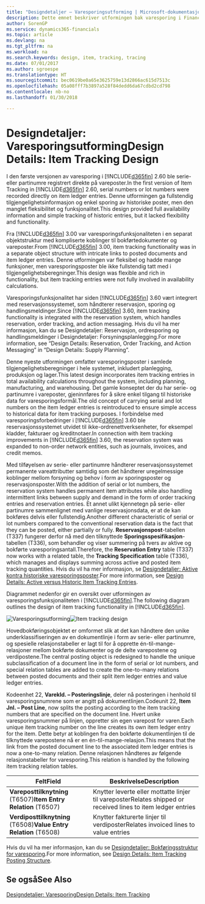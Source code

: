 ```yaml
---
title: "Designdetaljer – Varesporingsutforming | Microsoft-dokumentasjon"
description: Dette emnet beskriver utformingen bak varesporing i Finance and Operations, Business edition.
author: SorenGP
ms.service: dynamics365-financials
ms.topic: article
ms.devlang: na
ms.tgt_pltfrm: na
ms.workload: na
ms.search.keywords: design, item, tracking, tracing
ms.date: 07/01/2017
ms.author: sgroespe
ms.translationtype: HT
ms.sourcegitcommit: bec0619be0a65e3625759e13d2866ac615d7513c
ms.openlocfilehash: 05a08fff7b3897a528f84dedd6da67cdbd2cd798
ms.contentlocale: nb-no
ms.lasthandoff: 01/30/2018

---
```

# <a name="design-details-item-tracking-design"></a><span data-ttu-id="c350a-103">Designdetaljer: Varesporingsutforming</span><span class="sxs-lookup"><span data-stu-id="c350a-103">Design Details: Item Tracking Design</span></span>
<span data-ttu-id="c350a-104">I den første versjonen av varesporing i [!INCLUDE[d365fin](includes/d365fin_md.md)] 2.60 ble serie- eller partinumre registrert direkte på vareposter.</span><span class="sxs-lookup"><span data-stu-id="c350a-104">In the first version of Item Tracking in [!INCLUDE[d365fin](includes/d365fin_md.md)] 2.60, serial numbers or lot numbers were recorded directly on item ledger entries.</span></span> <span data-ttu-id="c350a-105">Denne utformingen ga fullstendig tilgjengelighetsinformasjon og enkel sporing av historiske poster, men den manglet fleksibilitet og funksjonalitet.</span><span class="sxs-lookup"><span data-stu-id="c350a-105">This design provided full availability information and simple tracking of historic entries, but it lacked flexibility and functionality.</span></span>  

<span data-ttu-id="c350a-106">Fra [!INCLUDE[d365fin](includes/d365fin_md.md)] 3.00 var varesporingsfunksjonaliteten i en separat objektstruktur med kompliserte koblinger til bokførtedokumenter og vareposter.</span><span class="sxs-lookup"><span data-stu-id="c350a-106">From [!INCLUDE[d365fin](includes/d365fin_md.md)] 3.00, item tracking functionality was in a separate object structure with intricate links to posted documents and item ledger entries.</span></span> <span data-ttu-id="c350a-107">Denne utformingen var fleksibel og hadde mange funksjoner, men varesporingsposter ble ikke fullstendig tatt med i tilgjengelighetsberegninger.</span><span class="sxs-lookup"><span data-stu-id="c350a-107">This design was flexible and rich in functionality, but item tracking entries were not fully involved in availability calculations.</span></span>  

<span data-ttu-id="c350a-108">Varesporingsfunksjonalitet har siden [!INCLUDE[d365fin](includes/d365fin_md.md)] 3.60 vært integrert med reservasjonssystemet, som håndterer reservasjon, sporing og handlingsmeldinger.</span><span class="sxs-lookup"><span data-stu-id="c350a-108">Since [!INCLUDE[d365fin](includes/d365fin_md.md)] 3.60, item tracking functionality is integrated with the reservation system, which handles reservation, order tracking, and action messaging.</span></span> <span data-ttu-id="c350a-109">Hvis du vil ha mer informasjon, kan du se Designdetaljer: Reservasjon, ordresporing og handlingsmeldinger i Designdetaljer: Forsyningsplanlegging.</span><span class="sxs-lookup"><span data-stu-id="c350a-109">For more information, see “Design Details: Reservation, Order Tracking, and Action Messaging” in “Design Details: Supply Planning”.</span></span>  

<span data-ttu-id="c350a-110">Denne nyeste utformingen omfatter varesporingsposter i samlede tilgjengelighetsberegninger i hele systemet, inkludert planlegging, produksjon og lager.</span><span class="sxs-lookup"><span data-stu-id="c350a-110">This latest design incorporates item tracking entries in total availability calculations throughout the system, including planning, manufacturing, and warehousing.</span></span> <span data-ttu-id="c350a-111">Det gamle konseptet der du har serie- og partinumre i vareposter, gjeninnføres for å sikre enkel tilgang til historiske data for varesporingsformål.</span><span class="sxs-lookup"><span data-stu-id="c350a-111">The old concept of carrying serial and lot numbers on the item ledger entries is reintroduced to ensure simple access to historical data for item tracking purposes.</span></span> <span data-ttu-id="c350a-112">I forbindelse med varesporingsforbedringer i [!INCLUDE[d365fin](includes/d365fin_md.md)] 3.60 ble reservasjonssystemet utvidet til ikke-ordrenettverksenheter, for eksempel kladder, fakturaer og kreditnotaer.</span><span class="sxs-lookup"><span data-stu-id="c350a-112">In connection with item tracking improvements in [!INCLUDE[d365fin](includes/d365fin_md.md)] 3.60, the reservation system was expanded to non-order network entities, such as journals, invoices, and credit memos.</span></span>  

<span data-ttu-id="c350a-113">Med tilføyelsen av serie- eller partinumre håndterer reservasjonssystemet permanente vareattributter samtidig som det håndterer uregelmessige koblinger mellom forsyning og behov i form av sporingsposter og reservasjonsposter.</span><span class="sxs-lookup"><span data-stu-id="c350a-113">With the addition of serial or lot numbers, the reservation system handles permanent item attributes while also handling intermittent links between supply and demand in the form of order tracking entries and reservation entries.</span></span> <span data-ttu-id="c350a-114">Et annet ulikt kjennetegn på serie- eller partinumre sammenlignet med vanlige reservasjonsdata, er at de kan bokføres delvis eller fullstendig.</span><span class="sxs-lookup"><span data-stu-id="c350a-114">Another different characteristic of serial or lot numbers compared to the conventional reservation data is the fact that they can be posted, either partially or fully.</span></span> <span data-ttu-id="c350a-115">**Reservasjonspost**-tabellen (T337) fungerer derfor nå med den tilknyttede **Sporingsspesifikasjon**-tabellen (T336), som behandler og viser summering på tvers av aktive og bokførte varesporingsantall.</span><span class="sxs-lookup"><span data-stu-id="c350a-115">Therefore, the **Reservation Entry** table (T337) now works with a related table, the **Tracking Specification** table (T336), which manages and displays summing across active and posted item tracking quantities.</span></span> <span data-ttu-id="c350a-116">Hvis du vil ha mer informasjon, se [Designdetaljer: Aktive kontra historiske varesporingsposter](design-details-active-versus-historic-item-tracking-entries.md).</span><span class="sxs-lookup"><span data-stu-id="c350a-116">For more information, see [Design Details: Active versus Historic Item Tracking Entries](design-details-active-versus-historic-item-tracking-entries.md).</span></span>  

<span data-ttu-id="c350a-117">Diagrammet nedenfor gir en oversikt over utformingen av varesporingsfunksjonaliteten i [!INCLUDE[d365fin](includes/d365fin_md.md)].</span><span class="sxs-lookup"><span data-stu-id="c350a-117">The following diagram outlines the design of item tracking functionality in [!INCLUDE[d365fin](includes/d365fin_md.md)].</span></span>  

<span data-ttu-id="c350a-118">![Varesporingsutforming](media/design_details_item_tracking_design.png "design_details_item_tracking_design")</span><span class="sxs-lookup"><span data-stu-id="c350a-118">![Item tracking design](media/design_details_item_tracking_design.png "design_details_item_tracking_design")</span></span>  

<span data-ttu-id="c350a-119">Hovedbokføringsobjektet er omformet slik at det kan håndtere den unike underklassifiseringen av en dokumentlinje i form av serie- eller partinumre, og spesielle relasjonstabeller er lagt til for å opprette én-til-mange-relasjoner mellom bokførte dokumenter og de delte varepostene og verdipostene.</span><span class="sxs-lookup"><span data-stu-id="c350a-119">The central posting object is redesigned to handle the unique subclassification of a document line in the form of serial or lot numbers, and special relation tables are added to create the one-to-many relations between posted documents and their split item ledger entries and value ledger entries.</span></span>  

<span data-ttu-id="c350a-120">Kodeenhet 22, **Varekld. – Posteringslinje**, deler nå posteringen i henhold til varesporingsnumrene som er angitt på dokumentlinjen.</span><span class="sxs-lookup"><span data-stu-id="c350a-120">Codeunit 22, **Item Jnl. – Post Line**, now splits the posting according to the item tracking numbers that are specified on the document line.</span></span> <span data-ttu-id="c350a-121">Hvert unike varesporingsnummer på linjen, oppretter sin egen varepost for varen.</span><span class="sxs-lookup"><span data-stu-id="c350a-121">Each unique item tracking number on the line creates its own item ledger entry for the item.</span></span> <span data-ttu-id="c350a-122">Dette betyr at koblingen fra den bokførte dokumentlinjen til de tilknyttede varepostene nå er en én-til-mange-relasjon.</span><span class="sxs-lookup"><span data-stu-id="c350a-122">This means that the link from the posted document line to the associated item ledger entries is now a one-to-many relation.</span></span> <span data-ttu-id="c350a-123">Denne relasjonen håndteres av følgende relasjonstabeller for varesporing.</span><span class="sxs-lookup"><span data-stu-id="c350a-123">This relation is handled by the following item tracking relation tables.</span></span>  

|<span data-ttu-id="c350a-124">Felt</span><span class="sxs-lookup"><span data-stu-id="c350a-124">Field</span></span>|<span data-ttu-id="c350a-125">Beskrivelse</span><span class="sxs-lookup"><span data-stu-id="c350a-125">Description</span></span>|  
|---------------|---------------------------------------|  
|<span data-ttu-id="c350a-126">**Vareposttilknytning** (T6507)</span><span class="sxs-lookup"><span data-stu-id="c350a-126">**Item Entry Relation** (T6507)</span></span>|<span data-ttu-id="c350a-127">Knytter leverte eller mottatte linjer til vareposter</span><span class="sxs-lookup"><span data-stu-id="c350a-127">Relates shipped or received lines to item ledger entries</span></span>|  
|<span data-ttu-id="c350a-128">**Verdiposttilknytning** (T6508)</span><span class="sxs-lookup"><span data-stu-id="c350a-128">**Value Entry Relation** (T6508)</span></span>|<span data-ttu-id="c350a-129">Knytter fakturerte linjer til verdiposter</span><span class="sxs-lookup"><span data-stu-id="c350a-129">Relates invoiced lines to value entries</span></span>|  

<span data-ttu-id="c350a-130">Hvis du vil ha mer informasjon, kan du se [Designdetaljer: Bokføringsstruktur for varesporing](design-details-item-tracking-posting-structure.md).</span><span class="sxs-lookup"><span data-stu-id="c350a-130">For more information, see [Design Details: Item Tracking Posting Structure](design-details-item-tracking-posting-structure.md).</span></span>  

## <a name="see-also"></a><span data-ttu-id="c350a-131">Se også</span><span class="sxs-lookup"><span data-stu-id="c350a-131">See Also</span></span>  
[<span data-ttu-id="c350a-132">Designdetaljer: Varesporing</span><span class="sxs-lookup"><span data-stu-id="c350a-132">Design Details: Item Tracking</span></span>](design-details-item-tracking.md)

